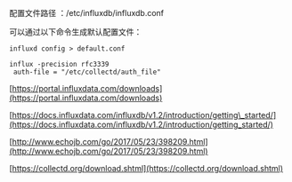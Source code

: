 配置文件路径 ：/etc/influxdb/influxdb.conf

可以通过以下命令生成默认配置文件：

```
influxd config > default.conf

influx -precision rfc3339
 auth-file = "/etc/collectd/auth_file"
```

[https://portal.influxdata.com/downloads](https://portal.influxdata.com/downloads)

[https://docs.influxdata.com/influxdb/v1.2/introduction/getting\_started/](https://docs.influxdata.com/influxdb/v1.2/introduction/getting_started/)

[http://www.echojb.com/go/2017/05/23/398209.html](http://www.echojb.com/go/2017/05/23/398209.html)

[https://collectd.org/download.shtml](https://collectd.org/download.shtml)

